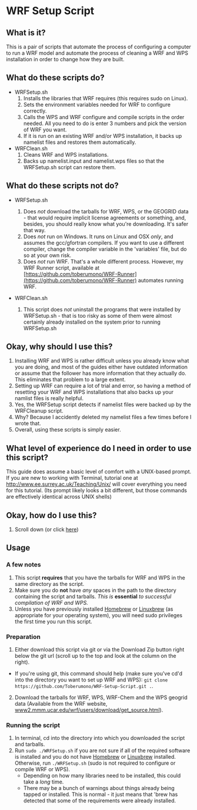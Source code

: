 # <a name="Readme"></a><a name="readme"></a>WRF Setup Script
## <a name="wii"></a>What is it?
This is a pair of scripts that automate the process of configuring a computer to run a WRF model and automate the process of cleaning a WRF and WPS installation in order to change how they are built.

## <a name="wdtsd"></a>What do these scripts do?

+ WRFSetup.sh
	1. Installs the libraries that WRF requires (this requires sudo on Linux).
	2. Sets the environment variables needed for WRF to configure correctly.
	3. Calls the WPS and WRF configure and compile scripts in the order needed.  All you need to do is enter 3 numbers and pick the version of WRF you want.
	4. If it is run on an existing WRF and/or WPS installation, it backs up namelist files and restores them automatically.
+ WRFClean.sh
	1. Cleans WRF and WPS installations.
	2. Backs up namelist.input and namelist.wps files so that the WRFSetup.sh script can restore them.

## <a name="wdtsnd"></a>What do these scripts not do?

+ WRFSetup.sh
	1. Does *not* download the tarballs for WRF, WPS, or the GEOGRID data - that would require implicit license agreements or something, and, besides, you should really know what you're downloading.  It's safer that way.
	2. Does *not* run on Windows.  It runs on Linux and OSX *only*, and assumes the gcc/gfortran compilers.  If you want to use a different compiler, change the compiler variable in the 'variables' file, but do so at your own risk.
	3. Does *not* run WRF.  That's a whole different process.  However, my WRF Runner script, available at [https://github.com/toberumono/WRF-Runner](https://github.com/toberumono/WRF-Runner) automates running WRF.

+ WRFClean.sh
	1. This script does *not* uninstall the programs that were installed by WRFSetup.sh - that is too risky as some of them were almost certainly already installed on the system prior to running WRFSetup.sh

## <a name="owsiut"></a>Okay, why should I use this?

1. Installing WRF and WPS is rather difficult unless you already know what you are doing, and most of the guides either have outdated information or assume that the follower has more information that they actually do.  This eliminates that problem to a large extent.
2. Setting up WRF can require a lot of trial and error, so having a method of resetting your WRF and WPS installations that also backs up your namlist files is really helpful.
  1. Yes, the WRFSetup script detects if namelist files were backed up by the WRFCleanup script.
  2. Why?  Because I accidently deleted my namelist files a few times before I wrote that.
3. Overall, using these scripts is simply easier.

## <a name="wloediniotuts"></a>What level of experience do I need in order to use this script?
This guide does assume a basic level of comfort with a UNIX-based prompt. If you are new to working with Terminal, tutorial one at http://www.ee.surrey.ac.uk/Teaching/Unix/ will cover everything you need for this tutorial. (Its prompt likely looks a bit different, but those commands are effectively identical across UNIX shells)

## Okay, how do I use this?

1. Scroll down (or click [here](#Usage))

## <a name="Usage"></a><a name="usage"></a>Usage

### A few notes
1. This script **requires** that you have the tarballs for WRF and WPS in the same directory as the script.
2. Make sure you do **not** have *any* spaces in the path to the directory containing the script and tarballs.  *This is* **essential** *to successful compilation of WRF and WPS.*
3. Unless you have previously installed [Homebrew](http://brew.sh) or [Linuxbrew](https://github.com/Homebrew/linuxbrew) (as appropriate for your operating system), you will need sudo privileges the first time you run this script.

### Preparation
1. Either download this script via git or via the Download Zip button right below the git url (scroll up to the top and look at the column on the right).
  + If you're using git, this command should help (make sure you've cd'd into the directory you want to set up WRF and WPS): `git clone https://github.com/Toberumono/WRF-Setup-Script.git .`.
2. Download the tarballs for WRF, WPS, WRF-Chem and the WPS geogrid data (Available from the WRF website, [www2.mmm.ucar.edu/wrf/users/download/get_source.html](www2.mmm.ucar.edu/wrf/users/download/get_source.html)).

### Running the script
1. In terminal, cd into the directory into which you downloaded the script and tarballs.
2. Run `sudo ./WRFSetup.sh` if you are not sure if all of the required software is installed and you do not have [Homebrew](http://brew.sh) or [Linuxbrew](https://github.com/Homebrew/linuxbrew) installed.  Otherwise, run `./WRFSetup.sh` (sudo is not required to configure or compile WRF or WPS).
	+ Depending on how many libraries need to be installed, this could take a *long* time.
	+ There may be a bunch of warnings about things already being tapped or installed.  This is normal - it just means that 'brew has detected that some of the requirements were already installed.
